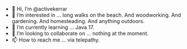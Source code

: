 - 👋 Hi, I’m @activekerrar
- 👀 I’m interested in ... long walks on the beach. And woodworking. And gardening. And homesteading. And anything outdoors.
- 🌱 I’m currently learning ... Java 17.
- 💞️ I’m looking to collaborate on ... nothing at the moment.
- 📫 How to reach me ... via telepathy.

<!---
activekerrar/activekerrar is a ✨ special ✨ repository because its `README.md` (this file) appears on your GitHub profile.
You can click the Preview link to take a look at your changes.
--->
